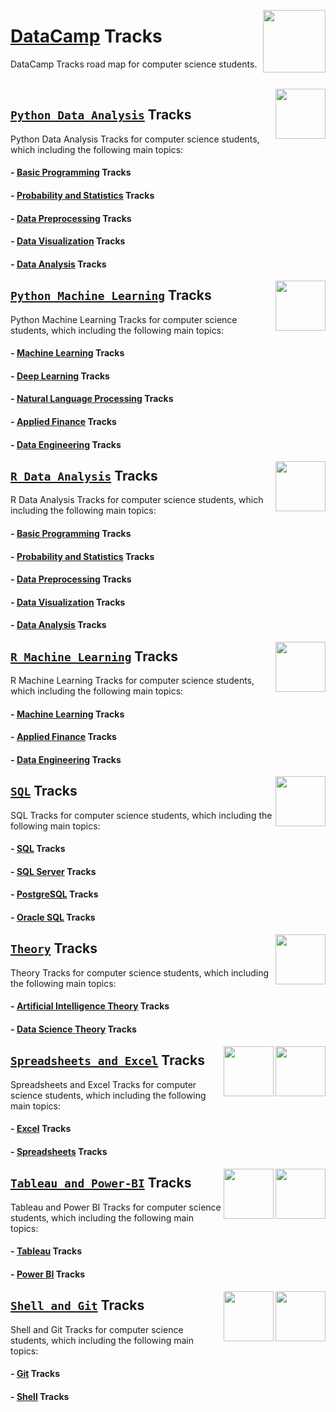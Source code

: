 <img align="right" width="100" src="https://github.com/cs-MohamedAyman/cs-MohamedAyman/blob/main/repos-logos/datacamp.jpg"></img>

# [DataCamp](https://learn.datacamp.com/) Tracks
DataCamp Tracks road map for computer science students.

<br>
<img align="right" width="80" height="80" src="https://github.com/cs-MohamedAyman/eLearning-Platforms/tree/master/DataCamp-Tracks/org-logos/python.jpg">

## [`Python Data Analysis`](https://github.com/cs-MohamedAyman/eLearning-Platforms/tree/master/DataCamp-Tracks/Python-Data-Analysis/README.md) Tracks
Python Data Analysis Tracks for computer science students, which including the following main topics:

#### - [Basic Programming](https://github.com/cs-MohamedAyman/eLearning-Platforms/tree/master/DataCamp-Tracks/Python-Data-Analysis/README.md) Tracks
#### - [Probability and Statistics](https://github.com/cs-MohamedAyman/eLearning-Platforms/tree/master/DataCamp-Tracks/Python-Data-Analysis/README.md) Tracks
#### - [Data Preprocessing](https://github.com/cs-MohamedAyman/eLearning-Platforms/tree/master/DataCamp-Tracks/Python-Data-Analysis/README.md) Tracks
#### - [Data Visualization](https://github.com/cs-MohamedAyman/eLearning-Platforms/tree/master/DataCamp-Tracks/Python-Data-Analysis/README.md) Tracks
#### - [Data Analysis](https://github.com/cs-MohamedAyman/eLearning-Platforms/tree/master/DataCamp-Tracks/Python-Data-Analysis/README.md) Tracks

<img align="right" width="80" height="80" src="https://github.com/cs-MohamedAyman/eLearning-Platforms/tree/master/DataCamp-Tracks/org-logos/python.jpg">

## [`Python Machine Learning`](https://github.com/cs-MohamedAyman/eLearning-Platforms/tree/master/DataCamp-Tracks/Python-Machine-Learning/README.md) Tracks
Python Machine Learning Tracks for computer science students, which including the following main topics:

#### - [Machine Learning](https://github.com/cs-MohamedAyman/eLearning-Platforms/tree/master/DataCamp-Tracks/Python-Machine-Learning/README.md) Tracks
#### - [Deep Learning](https://github.com/cs-MohamedAyman/eLearning-Platforms/tree/master/DataCamp-Tracks/Python-Machine-Learning/README.md) Tracks
#### - [Natural Language Processing](https://github.com/cs-MohamedAyman/eLearning-Platforms/tree/master/DataCamp-Tracks/Python-Machine-Learning/README.md) Tracks
#### - [Applied Finance](https://github.com/cs-MohamedAyman/eLearning-Platforms/tree/master/DataCamp-Tracks/Python-Machine-Learning/README.md) Tracks
#### - [Data Engineering](https://github.com/cs-MohamedAyman/eLearning-Platforms/tree/master/DataCamp-Tracks/Python-Machine-Learning/README.md) Tracks

<img align="right" width="80" height="80" src="https://github.com/cs-MohamedAyman/eLearning-Platforms/tree/master/DataCamp-Tracks/org-logos/r.jpg">

## [`R Data Analysis`](https://github.com/cs-MohamedAyman/eLearning-Platforms/tree/master/DataCamp-Tracks/R-Data-Analysis/README.md) Tracks
R Data Analysis Tracks for computer science students, which including the following main topics:

#### - [Basic Programming](https://github.com/cs-MohamedAyman/eLearning-Platforms/tree/master/DataCamp-Tracks/R-Data-Analysis/README.md) Tracks
#### - [Probability and Statistics](https://github.com/cs-MohamedAyman/eLearning-Platforms/tree/master/DataCamp-Tracks/R-Data-Analysis/README.md) Tracks
#### - [Data Preprocessing](https://github.com/cs-MohamedAyman/eLearning-Platforms/tree/master/DataCamp-Tracks/R-Data-Analysis/README.md) Tracks
#### - [Data Visualization](https://github.com/cs-MohamedAyman/eLearning-Platforms/tree/master/DataCamp-Tracks/R-Data-Analysis/README.md) Tracks
#### - [Data Analysis](https://github.com/cs-MohamedAyman/eLearning-Platforms/tree/master/DataCamp-Tracks/R-Data-Analysis/README.md) Tracks

<img align="right" width="80" height="80" src="https://github.com/cs-MohamedAyman/eLearning-Platforms/tree/master/DataCamp-Tracks/org-logos/r.jpg">

## [`R Machine Learning`](https://github.com/cs-MohamedAyman/eLearning-Platforms/tree/master/DataCamp-Tracks/R-Machine-Learning/README.md) Tracks
R Machine Learning Tracks for computer science students, which including the following main topics:

#### - [Machine Learning](https://github.com/cs-MohamedAyman/eLearning-Platforms/tree/master/DataCamp-Tracks/R-Machine-Learning/README.md) Tracks
#### - [Applied Finance](https://github.com/cs-MohamedAyman/eLearning-Platforms/tree/master/DataCamp-Tracks/R-Machine-Learning/README.md) Tracks
#### - [Data Engineering](https://github.com/cs-MohamedAyman/eLearning-Platforms/tree/master/DataCamp-Tracks/R-Machine-Learning/README.md) Tracks

<img align="right" width="80" height="80" src="https://github.com/cs-MohamedAyman/eLearning-Platforms/tree/master/DataCamp-Tracks/org-logos/sql.jpg">

## [`SQL`](https://github.com/cs-MohamedAyman/eLearning-Platforms/tree/master/DataCamp-Tracks/SQL/README.md) Tracks
SQL Tracks for computer science students, which including the following main topics:

#### - [SQL](https://github.com/cs-MohamedAyman/eLearning-Platforms/tree/master/DataCamp-Tracks/SQL/README.md) Tracks
#### - [SQL Server](https://github.com/cs-MohamedAyman/eLearning-Platforms/tree/master/DataCamp-Tracks/SQL/README.md) Tracks
#### - [PostgreSQL](https://github.com/cs-MohamedAyman/eLearning-Platforms/tree/master/DataCamp-Tracks/SQL/README.md) Tracks
#### - [Oracle SQL](https://github.com/cs-MohamedAyman/eLearning-Platforms/tree/master/DataCamp-Tracks/SQL/README.md) Tracks

<img align="right" width="80" height="80" src="https://github.com/cs-MohamedAyman/eLearning-Platforms/tree/master/DataCamp-Tracks/org-logos/theory.jpg">

## [`Theory`](https://github.com/cs-MohamedAyman/eLearning-Platforms/tree/master/DataCamp-Tracks/Theory/README.md) Tracks
Theory Tracks for computer science students, which including the following main topics:

#### - [Artificial Intelligence Theory](https://github.com/cs-MohamedAyman/eLearning-Platforms/tree/master/DataCamp-Tracks/Theory/README.md) Tracks
#### - [Data Science Theory](https://github.com/cs-MohamedAyman/eLearning-Platforms/tree/master/DataCamp-Tracks/Theory/README.md) Tracks

<img align="right" width="80" height="80" src="https://github.com/cs-MohamedAyman/eLearning-Platforms/tree/master/DataCamp-Tracks/org-logos/excel.jpg">
<img align="right" width="80" height="80" src="https://github.com/cs-MohamedAyman/eLearning-Platforms/tree/master/DataCamp-Tracks/org-logos/spreadsheet.jpg">

## [`Spreadsheets and Excel`](https://github.com/cs-MohamedAyman/eLearning-Platforms/tree/master/DataCamp-Tracks/Spreadsheets-and-Excel/README.md) Tracks
Spreadsheets and Excel Tracks for computer science students, which including the following main topics:

#### - [Excel](https://github.com/cs-MohamedAyman/eLearning-Platforms/tree/master/DataCamp-Tracks/Spreadsheets-and-Excel/README.md) Tracks
#### - [Spreadsheets](https://github.com/cs-MohamedAyman/eLearning-Platforms/tree/master/DataCamp-Tracks/Spreadsheets-and-Excel/README.md) Tracks

<img align="right" width="80" height="80" src="https://github.com/cs-MohamedAyman/eLearning-Platforms/tree/master/DataCamp-Tracks/org-logos/power-bi.jpg">
<img align="right" width="80" height="80" src="https://github.com/cs-MohamedAyman/eLearning-Platforms/tree/master/DataCamp-Tracks/org-logos/tableau.jpg">

## [`Tableau and Power-BI`](https://github.com/cs-MohamedAyman/eLearning-Platforms/tree/master/DataCamp-Tracks/Tableau-and-Power-BI/README.md) Tracks
Tableau and Power BI Tracks for computer science students, which including the following main topics:

#### - [Tableau](https://github.com/cs-MohamedAyman/eLearning-Platforms/tree/master/DataCamp-Tracks/Tableau-and-Power-BI/README.md) Tracks
#### - [Power BI](https://github.com/cs-MohamedAyman/eLearning-Platforms/tree/master/DataCamp-Tracks/Tableau-and-Power-BI/README.md) Tracks

<img align="right" width="80" height="80" src="https://github.com/cs-MohamedAyman/eLearning-Platforms/tree/master/DataCamp-Tracks/org-logos/shell.jpg">
<img align="right" width="80" height="80" src="https://github.com/cs-MohamedAyman/eLearning-Platforms/tree/master/DataCamp-Tracks/org-logos/git.jpg">

## [`Shell and Git`](https://github.com/cs-MohamedAyman/eLearning-Platforms/tree/master/DataCamp-Tracks/Shell-and-Git/README.md) Tracks
Shell and Git Tracks for computer science students, which including the following main topics:

#### - [Git](https://github.com/cs-MohamedAyman/eLearning-Platforms/tree/master/DataCamp-Tracks/Shell-and-Git/README.md) Tracks
#### - [Shell](https://github.com/cs-MohamedAyman/eLearning-Platforms/tree/master/DataCamp-Tracks/Shell-and-Git/README.md) Tracks
